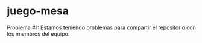 # juego-mesa
Problema #1: Estamos teniendo problemas para compartir el repositorio con los miembros del equipo.
